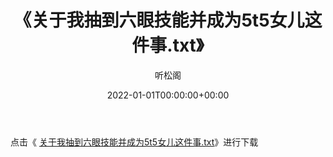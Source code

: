 ﻿---
title:  《关于我抽到六眼技能并成为5t5女儿这件事.txt》
date:   2022-01-01T00:00:00+00:00
author: 听松阁
layout: post
permalink: /关于我抽到六眼技能并成为5t5女儿这件事/
categories: 小说
tags: [小说]
---

点击《 [关于我抽到六眼技能并成为5t5女儿这件事.txt](http://img.660000.xyz/bookstukust/book/bntxt/10/关于我抽到六眼技能并成为5t5女儿这件事.txt)》进行下载